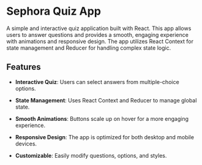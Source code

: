 # Sephora Quiz App
A simple and interactive quiz application built with React. This app allows users to answer questions and provides a smooth, engaging experience with animations and responsive design. The app utilizes React Context for state management and Reducer for handling complex state logic.

## Features
- **Interactive Quiz**: Users can select answers from multiple-choice options.

- **State Management**: Uses React Context and Reducer to manage global state.

- **Smooth Animations**: Buttons scale up on hover for a more engaging experience.

- **Responsive Design**: The app is optimized for both desktop and mobile devices.

- **Customizable**: Easily modify questions, options, and styles.

